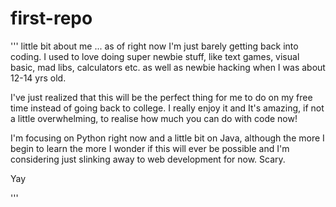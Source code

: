 # first-repo 
'''
little bit about me ... as of right now I'm just barely getting back into coding. I used to love doing super newbie stuff, like text games, visual basic, mad libs, calculators etc. as well as newbie hacking when I was about 12-14 yrs old.

I've just realized that this will be the perfect thing for me to do on my free time instead of going back to college. I really enjoy it and It's amazing, if not a little overwhelming, to realise how much you can do with code now!

I'm focusing on Python right now and a little bit on Java, although the more I begin to learn the more I wonder if this will ever be possible and I'm considering just slinking away to web development for now. Scary. 

Yay

'''
